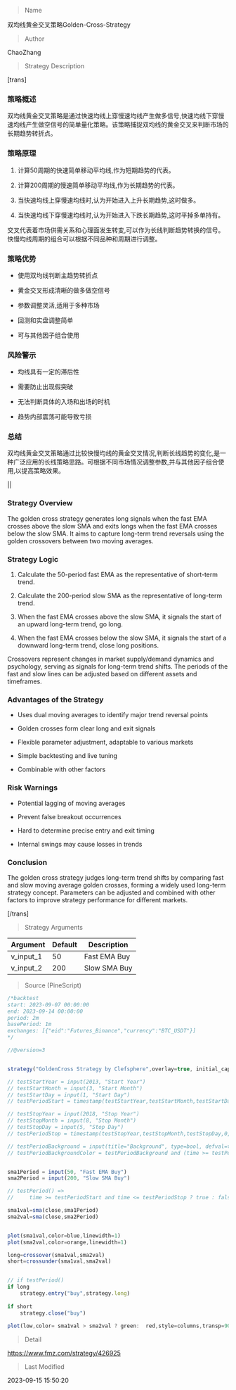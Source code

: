 
> Name

双均线黄金交叉策略Golden-Cross-Strategy

> Author

ChaoZhang

> Strategy Description


[trans]  

### 策略概述

双均线黄金交叉策略是通过快速均线上穿慢速均线产生做多信号,快速均线下穿慢速均线产生做空信号的简单量化策略。该策略捕捉双均线的黄金交叉来判断市场的长期趋势转折点。

### 策略原理

1. 计算50周期的快速简单移动平均线,作为短期趋势的代表。

2. 计算200周期的慢速简单移动平均线,作为长期趋势的代表。 

3. 当快速均线上穿慢速均线时,认为开始进入上升长期趋势,这时做多。

4. 当快速均线下穿慢速均线时,认为开始进入下跌长期趋势,这时平掉多单持有。

交叉代表着市场供需关系和心理面发生转变,可以作为长线判断趋势转换的信号。快慢均线周期的组合可以根据不同品种和周期进行调整。

### 策略优势

- 使用双均线判断主趋势转折点

- 黄金交叉形成清晰的做多做空信号

- 参数调整灵活,适用于多种市场

- 回测和实盘调整简单

- 可与其他因子组合使用

### 风险警示

- 均线具有一定的滞后性

- 需要防止出现假突破

- 无法判断具体的入场和出场的时机 

- 趋势内部震荡可能导致亏损

### 总结

双均线黄金交叉策略通过比较快慢均线的黄金交叉情况,判断长线趋势的变化,是一种广泛应用的长线策略思路。可根据不同市场情况调整参数,并与其他因子组合使用,以提高策略效果。


||


### Strategy Overview

The golden cross strategy generates long signals when the fast EMA crosses above the slow SMA and exits longs when the fast EMA crosses below the slow SMA. It aims to capture long-term trend reversals using the golden crossovers between two moving averages.

### Strategy Logic

1. Calculate the 50-period fast EMA as the representative of short-term trend.

2. Calculate the 200-period slow SMA as the representative of long-term trend.

3. When the fast EMA crosses above the slow SMA, it signals the start of an upward long-term trend, go long. 

4. When the fast EMA crosses below the slow SMA, it signals the start of a downward long-term trend, close long positions.

Crossovers represent changes in market supply/demand dynamics and psychology, serving as signals for long-term trend shifts. The periods of the fast and slow lines can be adjusted based on different assets and timeframes.

### Advantages of the Strategy

- Uses dual moving averages to identify major trend reversal points

- Golden crosses form clear long and exit signals 

- Flexible parameter adjustment, adaptable to various markets

- Simple backtesting and live tuning

- Combinable with other factors

### Risk Warnings

- Potential lagging of moving averages

- Prevent false breakout occurrences 

- Hard to determine precise entry and exit timing

- Internal swings may cause losses in trends

### Conclusion

The golden cross strategy judges long-term trend shifts by comparing fast and slow moving average golden crosses, forming a widely used long-term strategy concept. Parameters can be adjusted and combined with other factors to improve strategy performance for different markets.

[/trans]

> Strategy Arguments



|Argument|Default|Description|
|----|----|----|
|v_input_1|50|Fast EMA Buy|
|v_input_2|200|Slow SMA Buy|


> Source (PineScript)

``` javascript
/*backtest
start: 2023-09-07 00:00:00
end: 2023-09-14 00:00:00
period: 2m
basePeriod: 1m
exchanges: [{"eid":"Futures_Binance","currency":"BTC_USDT"}]
*/

//@version=3


strategy("GoldenCross Strategy by Clefsphere",overlay=true, initial_capital=10000,default_qty_type=strategy.percent_of_equity,default_qty_value=100)

// testStartYear = input(2013, "Start Year")
// testStartMonth = input(3, "Start Month")
// testStartDay = input(1, "Start Day")
// testPeriodStart = timestamp(testStartYear,testStartMonth,testStartDay,0,0)

// testStopYear = input(2018, "Stop Year")
// testStopMonth = input(8, "Stop Month")
// testStopDay = input(5, "Stop Day")
// testPeriodStop = timestamp(testStopYear,testStopMonth,testStopDay,0,0)

// testPeriodBackground = input(title="Background", type=bool, defval=true)
// testPeriodBackgroundColor = testPeriodBackground and (time >= testPeriodStart) and (time <= testPeriodStop) ? #00FF00 : na


sma1Period = input(50, "Fast EMA Buy")
sma2Period = input(200, "Slow SMA Buy")

// testPeriod() =>
//     time >= testPeriodStart and time <= testPeriodStop ? true : false

sma1val=sma(close,sma1Period)
sma2val=sma(close,sma2Period)


plot(sma1val,color=blue,linewidth=1)
plot(sma2val,color=orange,linewidth=1)

long=crossover(sma1val,sma2val)
short=crossunder(sma1val,sma2val)


// if testPeriod()
if long
    strategy.entry("buy",strategy.long)
    
if short
    strategy.close("buy")
        
plot(low,color= sma1val > sma2val ? green:  red,style=columns,transp=90,linewidth=1)

```

> Detail

https://www.fmz.com/strategy/426925

> Last Modified

2023-09-15 15:50:20
